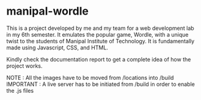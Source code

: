 # manipal-wordle
This is a project developed by me and my team for a web development lab in my 6th semester. It emulates the popular game, Wordle, with a unique twist to the students of Manipal Institute of Technology. It is fundamentally made using Javascript, CSS, and HTML.

Kindly check the documentation report to get a complete idea of how the project works.

NOTE : All the images have to be moved from /locations into /build 
IMPORTANT : A live server has to be initiated from /build in order to enable the .js files
